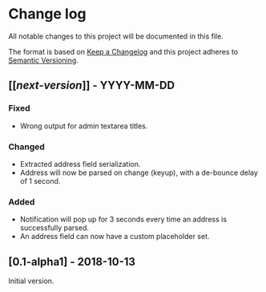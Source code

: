# Change log
All notable changes to this project will be documented in this file.

The format is based on [Keep a Changelog](http://keepachangelog.com/)
and this project adheres to [Semantic Versioning](http://semver.org/).

## [[*next-version*]] - YYYY-MM-DD
### Fixed
- Wrong output for admin textarea titles.

### Changed
- Extracted address field serialization.
- Address will now be parsed on change (keyup), with a de-bounce delay of 1 second.

### Added
- Notification will pop up for 3 seconds every time an address is successfully parsed.
- An address field can now have a custom placeholder set.

## [0.1-alpha1] - 2018-10-13
Initial version.

